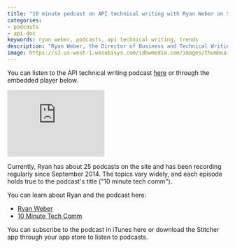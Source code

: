 ```yaml
---
title: "10 minute podcast on API technical writing with Ryan Weber on Stitcher"
categories:
- podcasts
- api-doc
keywords: ryan weber, podcasts, api technical writing, trends
description: "Ryan Weber, the Director of Business and Technical Writing at the University of Alabama in Huntsville, has a podcast called 10 Minute Tech Comm. In this podcast, he records short interviews with technical writing practitioners and innovators covering a wide variety of topics. Recently Ryan interviewed me for a podcast on API technical writing."
image: https://s3.us-west-1.wasabisys.com/idbwmedia.com/images/thumbnails/tenminutetechcommthumb.png
---
```


You can listen to the API technical writing podcast [here](http://www.stitcher.com/podcast/10minute-tech-comm/e/42943843) or through the embedded player below.

<iframe style="border: solid 1px #dedede;"  src="http://app.stitcher.com/splayer/f/73517/42943843" width="220" height="150" frameborder="0" scrolling="no"></iframe>

Currently, Ryan has about 25 podcasts on the site and has been recording regularly since September 2014. The topics vary widely, and each episode holds true to the podcast's title ("10 minute tech comm").

You can learn about Ryan and the podcast here:

* [Ryan Weber](http://www.uah.edu/ahs/departments/english/faculty-staff/ryan-weber)
* [10 Minute Tech Comm](http://www.stitcher.com/podcast/10minute-tech-comm)



You can subscribe to the podcast in iTunes here or download the Stitcher app through your app store to listen to podcasts.
